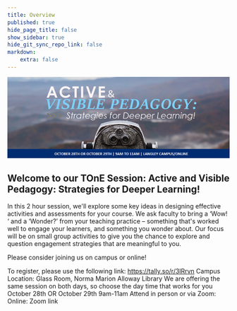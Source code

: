 ```yaml
---
title: Overview
published: true
hide_page_title: false
show_sidebar: true
hide_git_sync_repo_link: false
markdown:
    extra: false
---
```


![](ActiveandVisibleLearning_Oct.jpg)

## Welcome to our TOnE Session: Active and Visible Pedagogy: Strategies for Deeper Learning!

In this 2 hour session, we'll explore some key ideas in designing effective activities and assessments for your course.  We ask faculty to bring a ‘Wow! ‘ and a ‘Wonder?’  from your teaching practice – something that's worked well to engage your learners, and something you wonder about.  Our focus will be on small group activities to give you the chance to explore and question engagement strategies that are meaningful to you.

Please consider joining us on campus or online!

To register, please use the following link: https://tally.so/r/3lRrvn
Campus Location: Glass Room, Norma Marion Alloway Library
We are offering the same session on both days, so choose the day time that works for you October 28th OR October 29th  9am-11am
Attend in person or via Zoom:
Online: Zoom link

